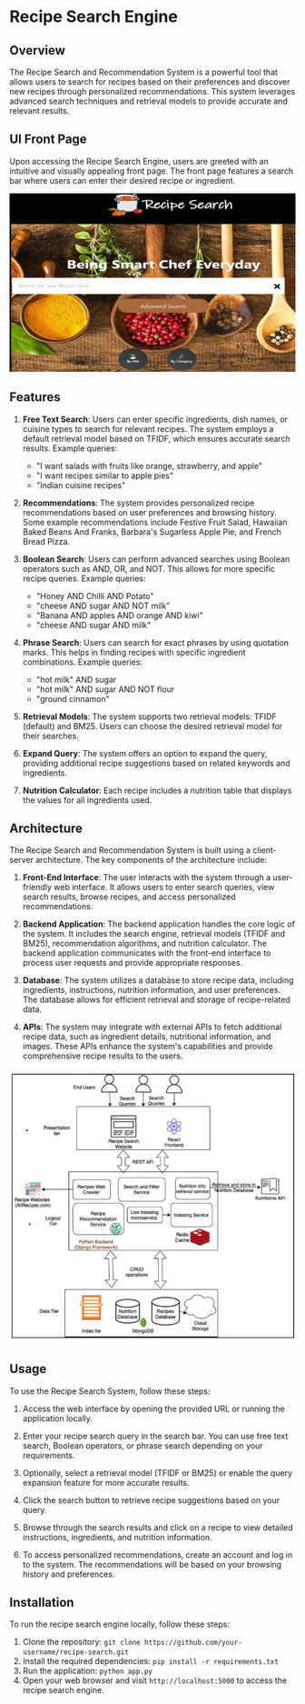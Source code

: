 # Recipe Search Engine


## Overview

The Recipe Search and Recommendation System is a powerful tool that allows users to search for recipes based on their preferences and discover new recipes through personalized recommendations. This system leverages advanced search techniques and retrieval models to provide accurate and relevant results.

## UI Front Page
Upon accessing the Recipe Search Engine, users are greeted with an intuitive and visually appealing front page. The front page features a search bar where users can enter their desired recipe or ingredient.

![Front Page UI](image/ui.png)

## Features

1. **Free Text Search**: Users can enter specific ingredients, dish names, or cuisine types to search for relevant recipes. The system employs a default retrieval model based on TFIDF, which ensures accurate search results. Example queries:

   - "I want salads with fruits like orange, strawberry, and apple"
   - "I want recipes similar to apple pies"
   - "Indian cuisine recipes"

2. **Recommendations**: The system provides personalized recipe recommendations based on user preferences and browsing history. Some example recommendations include Festive Fruit Salad, Hawaiian Baked Beans And Franks, Barbara's Sugarless Apple Pie, and French Bread Pizza.

3. **Boolean Search**: Users can perform advanced searches using Boolean operators such as AND, OR, and NOT. This allows for more specific recipe queries. Example queries:

   - "Honey AND Chilli AND Potato"
   - "cheese AND sugar AND NOT milk"
   - "Banana AND apples AND orange AND kiwi"
   - "cheese AND sugar AND milk"

4. **Phrase Search**: Users can search for exact phrases by using quotation marks. This helps in finding recipes with specific ingredient combinations. Example queries:

   - "hot milk" AND sugar
   - "hot milk" AND sugar AND NOT flour
   - "ground cinnamon"

5. **Retrieval Models**: The system supports two retrieval models: TFIDF (default) and BM25. Users can choose the desired retrieval model for their searches.

6. **Expand Query**: The system offers an option to expand the query, providing additional recipe suggestions based on related keywords and ingredients.

7. **Nutrition Calculator**: Each recipe includes a nutrition table that displays the values for all ingredients used.

## Architecture

The Recipe Search and Recommendation System is built using a client-server architecture. The key components of the architecture include:

1. **Front-End Interface**: The user interacts with the system through a user-friendly web interface. It allows users to enter search queries, view search results, browse recipes, and access personalized recommendations.

2. **Backend Application**: The backend application handles the core logic of the system. It includes the search engine, retrieval models (TFIDF and BM25), recommendation algorithms, and nutrition calculator. The backend application communicates with the front-end interface to process user requests and provide appropriate responses.

3. **Database**: The system utilizes a database to store recipe data, including ingredients, instructions, nutrition information, and user preferences. The database allows for efficient retrieval and storage of recipe-related data.

4. **APIs**: The system may integrate with external APIs to fetch additional recipe data, such as ingredient details, nutritional information, and images. These APIs enhance the system's capabilities and provide comprehensive recipe results to the users.

![Architecture Diagram](image/systemArch.png)

## Usage

To use the Recipe Search System, follow these steps:

1. Access the web interface by opening the provided URL or running the application locally.

2. Enter your recipe search query in the search bar. You can use free text search, Boolean operators, or phrase search depending on your requirements.

3. Optionally, select a retrieval model (TFIDF or BM25) or enable the query expansion feature for more accurate results.

4. Click the search button to retrieve recipe suggestions based on your query.

5. Browse through the search results and click on a recipe to view detailed instructions, ingredients, and nutrition information.

6. To access personalized recommendations, create an account and log in to the system. The recommendations will be based on your browsing history and preferences.


## Installation
To run the recipe search engine locally, follow these steps:

1. Clone the repository: `git clone https://github.com/your-username/recipe-search.git`
2. Install the required dependencies: `pip install -r requirements.txt`
3. Run the application: `python app.py`
4. Open your web browser and visit `http://localhost:5000` to access the recipe search engine.

